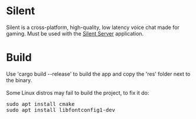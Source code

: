 # Silent
Silent is a cross-platform, high-quality, low latency voice chat made for gaming.
Must be used with the [Silent Server](https://github.com/Flone-dnb/silent-server-rs) application.
# Build
Use 'cargo build --release' to build the app and copy the 'res' folder next to the binary.<br><br>
Some Linux distros may fail to build the project, to fix it do:<br>
<pre>
sudo apt install cmake
sudo apt install libfontconfig1-dev
</pre>

